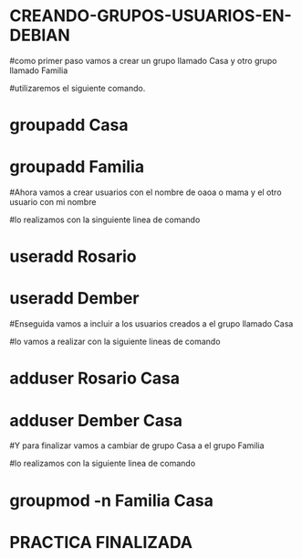 # CREANDO-GRUPOS-USUARIOS-EN-DEBIAN

#como primer paso vamos a crear un grupo llamado Casa y otro grupo llamado Familia 

#utilizaremos el siguiente comando.

 # groupadd Casa
 
 # groupadd Familia

#Ahora vamos a crear usuarios con el nombre de oaoa o mama y el otro usuario con mi nombre 

#lo realizamos con la singuiente linea de comando 

# useradd Rosario

# useradd Dember 

#Enseguida vamos a incluir a los usuarios creados a el grupo llamado Casa

#lo vamos a realizar con la siguiente lineas de comando 

# adduser Rosario Casa

# adduser Dember Casa

#Y para finalizar vamos a cambiar de grupo Casa a el grupo Familia 

#lo realizamos con la siguiente linea de comando 

# groupmod -n Familia Casa

# PRACTICA FINALIZADA 
